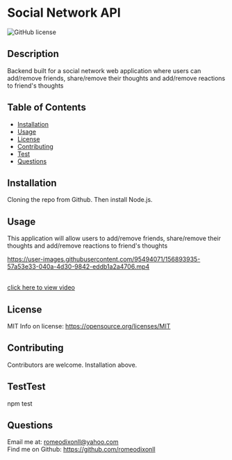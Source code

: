 # Social Network API
![GitHub license](https://img.shields.io/badge/License-MIT-yellow.svg)

## Description
Backend built for a social network web application where users can add/remove friends, share/remove their thoughts and add/remove reactions to friend's thoughts

## Table of Contents 
- [Installation](#installation)
- [Usage](#usage)
- [License](#license)
- [Contributing](#Contributing)
- [Test](#Test)
- [Questions](#Questions)

## Installation
Cloning the repo from Github. Then install Node.js. 

## Usage
This application will allow users to add/remove friends, share/remove their thoughts and add/remove reactions to friend's thoughts



https://user-images.githubusercontent.com/95494071/156893935-57a53e33-040a-4d30-9842-eddb1a2a4706.mp4

<br/>[click here to view video](https://user-images.githubusercontent.com/95494071/156893935-57a53e33-040a-4d30-9842-eddb1a2a4706.mp4)

## License
MIT
Info on license: https://opensource.org/licenses/MIT

## Contributing 
Contributors are welcome. Installation above.

## TestTest
npm test

## Questions 
Email me at: romeodixonll@yahoo.com </br>
Find me on Github: https://github.com/romeodixonll
